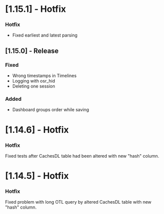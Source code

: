# [1.15.1] - Hotfix
### Hotfix
 - Fixed earliest and latest parsing 

## [1.15.0] - Release
### Fixed
 - Wrong timestamps in Timelines
 - Logging with osr_hid
 - Deleting one session

### Added
- Dashboard groups order while saving

# [1.14.6] - Hotfix
### Hotfix
Fixed tests after CachesDL table had been altered with new "hash" column.

# [1.14.5] - Hotfix
### Hotfix
Fixed problem with long OTL query by altered CachesDL table with new "hash" column.